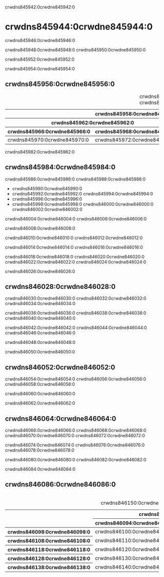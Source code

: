 crwdns845942:0crwdne845942:0
# crwdns845944:0crwdne845944:0

crwdns845946:0crwdne845946:0

crwdns845948:0crwdne845948:0 crwdns845950:0crwdne845950:0

crwdns845952:0crwdne845952:0

crwdns845954:0crwdne845954:0

## crwdns845956:0crwdne845956:0

<table>
    <thead>
        <tr>
            <th colspan="3">crwdns845958:0crwdne845958:0</th>
            <th rowspan="3">crwdns845960:0crwdne845960:0</th>
        </tr>
        <tr>
            <th colspan="2">crwdns845962:0crwdne845962:0</th>
            <th rowspan="2">crwdns845964:0crwdne845964:0</th>
        </tr>
        <tr>
            <th>crwdns845966:0crwdne845966:0</th>
            <th>crwdns845968:0crwdne845968:0</th>
        </tr>
    </thead>
    <tbody>
        <tr>
        <td>crwdns845970:0crwdne845970:0</td>
        <td>crwdns845972:0crwdne845972:0</td>
        <td>crwdns845974:0crwdne845974:0</td>
            <td>crwdns845976:0crwdne845976:0</td>
        </tr>
    </tbody>
    <caption>
      <div class="footnote">
        crwdns845978:0crwdne845978:0
      </div>
      crwdns845980:0crwdne845980:0
    </caption>
</table>

crwdns845982:0crwdne845982:0
## crwdns845984:0crwdne845984:0

crwdns845986:0crwdne845986:0 crwdns845988:0crwdne845988:0

* crwdns845990:0crwdne845990:0
* crwdns845992:0crwdne845992:0 crwdns845994:0crwdne845994:0
* crwdns845996:0crwdne845996:0
* crwdns845998:0crwdne845998:0 crwdns846000:0crwdne846000:0 crwdns846002:0crwdne846002:0

crwdns846004:0crwdne846004:0 crwdns846006:0crwdne846006:0

crwdns846008:0crwdne846008:0

crwdns846010:0crwdne846010:0 crwdns846012:0crwdne846012:0

crwdns846014:0crwdne846014:0 crwdns846016:0crwdne846016:0

crwdns846018:0crwdne846018:0 crwdns846020:0crwdne846020:0 crwdns846022:0crwdne846022:0 crwdns846024:0crwdne846024:0

crwdns846026:0crwdne846026:0
## crwdns846028:0crwdne846028:0

crwdns846030:0crwdne846030:0 crwdns846032:0crwdne846032:0 crwdns846034:0crwdne846034:0

crwdns846036:0crwdne846036:0 crwdns846038:0crwdne846038:0 crwdns846040:0crwdne846040:0

crwdns846042:0crwdne846042:0 crwdns846044:0crwdne846044:0 crwdns846046:0crwdne846046:0

crwdns846048:0crwdne846048:0

crwdns846050:0crwdne846050:0
## crwdns846052:0crwdne846052:0

crwdns846054:0crwdne846054:0 crwdns846056:0crwdne846056:0 crwdns846058:0crwdne846058:0

crwdns846060:0crwdne846060:0

crwdns846062:0crwdne846062:0
## crwdns846064:0crwdne846064:0

crwdns846066:0crwdne846066:0 crwdns846068:0crwdne846068:0 crwdns846070:0crwdne846070:0 crwdns846072:0crwdne846072:0

crwdns846074:0crwdne846074:0 crwdns846076:0crwdne846076:0 crwdns846078:0crwdne846078:0

crwdns846080:0crwdne846080:0 crwdns846082:0crwdne846082:0

crwdns846084:0crwdne846084:0
## crwdns846086:0crwdne846086:0

<table>
    <thead>
        <tr>
            <th rowspan="2"></th>
            <th colspan="2">crwdns846088:0crwdne846088:0</th>
            <th rowspan="2">crwdns846090:0crwdne846090:0</th>
            <th rowspan="2">crwdns846092:0crwdne846092:0</th>
        </tr>
        <tr>
            <th>crwdns846094:0crwdne846094:0</th>
            <th>crwdns846096:0crwdne846096:0</th>
        </tr>
    </thead>
    <tbody>
        <tr>
            <th>crwdns846098:0crwdne846098:0</th>
            <td>crwdns846100:0crwdne846100:0</td>
            <td>crwdns846102:0crwdne846102:0</td>
            <td>crwdns846104:0crwdne846104:0</td>
            <td>crwdns846106:0crwdne846106:0</td>
        </tr>
        <tr>
            <th>crwdns846108:0crwdne846108:0</th>
            <td>crwdns846110:0crwdne846110:0</td>
            <td>crwdns846112:0crwdne846112:0</td>
            <td>crwdns846114:0crwdne846114:0</td>
            <td>crwdns846116:0crwdne846116:0</td>
        </tr>
        <tr>
            <th>crwdns846118:0crwdne846118:0</th>
            <td>crwdns846120:0crwdne846120:0</td>
            <td>crwdns846122:0crwdne846122:0</td>
            <td>crwdns846124:0crwdne846124:0</td>
            <td>crwdns846126:0crwdne846126:0</td>
        </tr>
        <tr>
            <th>crwdns846128:0crwdne846128:0</th>
            <td>crwdns846130:0crwdne846130:0</td>
            <td>crwdns846132:0crwdne846132:0</td>
            <td>crwdns846134:0crwdne846134:0</td>
            <td>crwdns846136:0crwdne846136:0</td>
        </tr>
        <tr>
            <th>crwdns846138:0crwdne846138:0</th>
            <td>crwdns846140:0crwdne846140:0</td>
            <td>crwdns846142:0crwdne846142:0</td>
            <td>crwdns846144:0crwdne846144:0</td>
            <td>crwdns846146:0crwdne846146:0</td>
        </tr>
    </tbody>
    <caption>
      <div class="footnote">
        crwdns846148:0crwdne846148:0
      </div>
      crwdns846150:0crwdne846150:0 crwdns846152:0crwdne846152:0 crwdns846154:0crwdne846154:0
    </caption>
</table>

